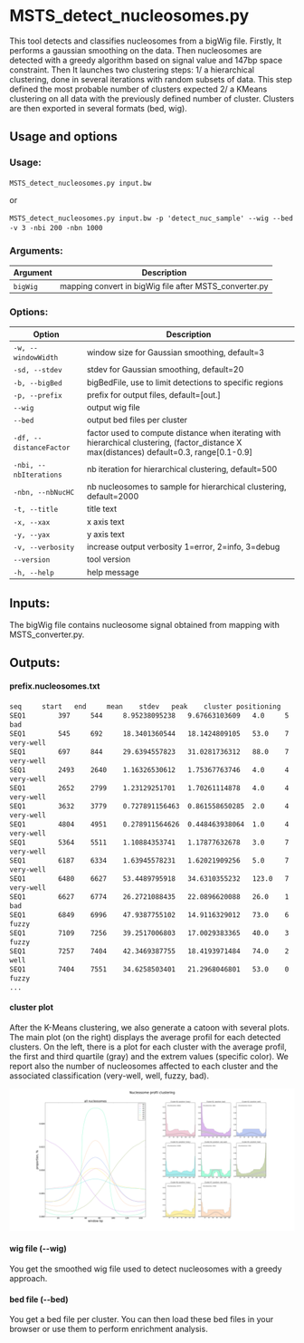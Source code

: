 # MSTS_detect_nucleosomes.py

This tool detects and classifies nucleosomes from a bigWig file. Firstly, It performs a gaussian smoothing on the data. Then nucleosomes are detected with a greedy algorithm based on signal value and 147bp space constraint. Then It launches two clustering steps: 1/ a hierarchical clustering, done in several iterations with random subsets of data. This step defined the most probable number of clusters expected 2/ a KMeans clustering on all data with the previously defined number of cluster. 
Clusters are then exported in several formats (bed, wig).

## Usage and options

### Usage:

`MSTS_detect_nucleosomes.py input.bw`

or

`MSTS_detect_nucleosomes.py input.bw -p 'detect_nuc_sample' --wig --bed -v 3 -nbi 200 -nbn 1000` 


### Arguments:

| Argument | Description |
| --------- | ----------- |
| `bigWig` | mapping convert in bigWig file after MSTS_converter.py |

### Options:

| Option | Description |
| ------ | ----------- |
| `-w, --windowWidth` | window size for Gaussian smoothing, default=3 |
| `-sd, --stdev` | stdev for Gaussian smoothing, default=20 |
| `-b, --bigBed` | bigBedFile, use to limit detections to specific regions |
| `-p, --prefix` | prefix for output files, default=[out.] |
| `--wig` | output wig file |
| `--bed` | output bed files per cluster |
| `-df, --distanceFactor` | factor used to compute distance when iterating with hierarchical clustering, (factor_distance X max(distances) default=0.3, range[0.1-0.9] |
| `-nbi, --nbIterations` | nb iteration for hierarchical clustering, default=500 |
| `-nbn, --nbNucHC` | nb nucleosomes to sample for hierarchical clustering, default=2000 |
| `-t, --title` | title text |
| `-x, --xax` | x axis text |
| `-y, --yax` | y axis text |
| `-v, --verbosity` | increase output verbosity 1=error, 2=info, 3=debug |
| `--version` | tool version |
| `-h, --help` | help message |

## Inputs:

The bigWig file contains nucleosome signal obtained from mapping with MSTS_converter.py.

## Outputs:

#### prefix.nucleosomes.txt

```
seq     start   end     mean    stdev   peak    cluster positioning
SEQ1        397     544     8.95238095238   9.67663103609   4.0     5       bad
SEQ1        545     692     18.3401360544   18.1424809105   53.0    7       very-well
SEQ1        697     844     29.6394557823   31.0281736312   88.0    7       very-well
SEQ1        2493    2640    1.16326530612   1.75367763746   4.0     4       very-well
SEQ1        2652    2799    1.23129251701   1.70261114878   4.0     4       very-well
SEQ1        3632    3779    0.727891156463  0.861558650285  2.0     4       very-well
SEQ1        4804    4951    0.278911564626  0.448463938064  1.0     4       very-well
SEQ1        5364    5511    1.10884353741   1.17877632678   3.0     7       very-well
SEQ1        6187    6334    1.63945578231   1.62021909256   5.0     7       very-well
SEQ1        6480    6627    53.4489795918   34.6310355232   123.0   7       very-well
SEQ1        6627    6774    26.2721088435   22.0896620088   26.0    1       bad
SEQ1        6849    6996    47.9387755102   14.9116329012   73.0    6       fuzzy
SEQ1        7109    7256    39.2517006803   17.0029383365   40.0    3       fuzzy
SEQ1        7257    7404    42.3469387755   18.4193971484   74.0    2       well
SEQ1        7404    7551    34.6258503401   21.2968046801   53.0    0       fuzzy
...
```

#### cluster plot

After the K-Means clustering, we also generate a catoon with several plots. The main plot (on the right) displays the average profil for each detected clusters. On the left, there is a plot for each cluster with the average profil, the first and third quartile (gray) and the extrem values (specific color). We report also the number of nucleosomes affected to each cluster and the associated classification (very-well, well, fuzzy, bad).

<img src="images/clusters.png"> 

#### wig file (--wig)

You get the smoothed wig file used to detect nucleosomes with a greedy approach.  

#### bed file (--bed)

You get a bed file per cluster. You can then load these bed files in your browser or use them to perform enrichment analysis.



